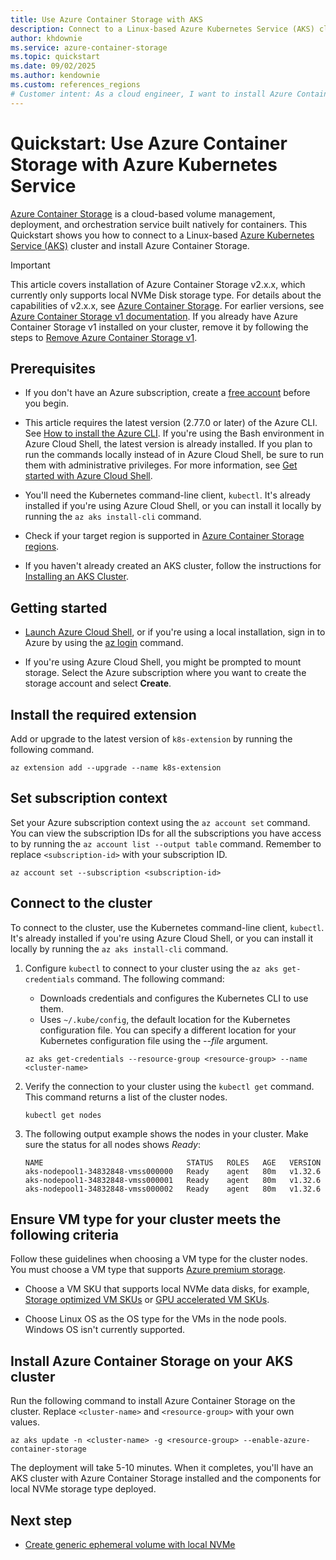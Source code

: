 ```yaml
---
title: Use Azure Container Storage with AKS
description: Connect to a Linux-based Azure Kubernetes Service (AKS) cluster and install Azure Container Storage.
author: khdownie
ms.service: azure-container-storage
ms.topic: quickstart
ms.date: 09/02/2025
ms.author: kendownie
ms.custom: references_regions
# Customer intent: As a cloud engineer, I want to install Azure Container Storage on my AKS cluster, so that I can manage container volumes efficiently and choose the appropriate storage options for my workloads.
---
```


# Quickstart: Use Azure Container Storage with Azure Kubernetes Service

[Azure Container Storage](container-storage-introduction.md) is a cloud-based volume management, deployment, and orchestration service built natively for containers. This Quickstart shows you how to connect to a Linux-based [Azure Kubernetes Service (AKS)](/azure/aks/intro-kubernetes) cluster and install Azure Container Storage.

> [!IMPORTANT]
> This article covers installation of Azure Container Storage v2.x.x, which currently only supports local NVMe Disk storage type. For details about the capabilities of v2.x.x, see [Azure Container Storage](container-storage-introduction.md). For earlier versions, see [Azure Container Storage v1 documentation](container-storage-introduction-v1.md). If you already have Azure Container Storage v1 installed on your cluster, remove it by following the steps to [Remove Azure Container Storage v1](remove-container-storage-v1.md).

## Prerequisites

- If you don't have an Azure subscription, create a [free account](https://azure.microsoft.com/free/?WT.mc_id=A261C142F) before you begin.

- This article requires the latest version (2.77.0 or later) of the Azure CLI. See [How to install the Azure CLI](/cli/azure/install-azure-cli). If you're using the Bash environment in Azure Cloud Shell, the latest version is already installed. If you plan to run the commands locally instead of in Azure Cloud Shell, be sure to run them with administrative privileges. For more information, see [Get started with Azure Cloud Shell](/azure/cloud-shell/get-started).

- You'll need the Kubernetes command-line client, `kubectl`. It's already installed if you're using Azure Cloud Shell, or you can install it locally by running the `az aks install-cli` command.

- Check if your target region is supported in [Azure Container Storage regions](container-storage-introduction.md#regional-availability).

- If you haven't already created an AKS cluster, follow the instructions for [Installing an AKS Cluster](install-container-storage-aks.md).

## Getting started

- [Launch Azure Cloud Shell](https://shell.azure.com), or if you're using a local installation, sign in to Azure by using the [az login](/cli/azure/reference-index#az-login) command.

- If you're using Azure Cloud Shell, you might be prompted to mount storage. Select the Azure subscription where you want to create the storage account and select **Create**.

## Install the required extension

Add or upgrade to the latest version of `k8s-extension` by running the following command.

```azurecli-interactive
az extension add --upgrade --name k8s-extension
```

## Set subscription context

Set your Azure subscription context using the `az account set` command. You can view the subscription IDs for all the subscriptions you have access to by running the `az account list --output table` command. Remember to replace `<subscription-id>` with your subscription ID.

```azurecli-interactive
az account set --subscription <subscription-id>
```

## Connect to the cluster

To connect to the cluster, use the Kubernetes command-line client, `kubectl`. It's already installed if you're using Azure Cloud Shell, or you can install it locally by running the `az aks install-cli` command.

1. Configure `kubectl` to connect to your cluster using the `az aks get-credentials` command. The following command:

    * Downloads credentials and configures the Kubernetes CLI to use them.
    * Uses `~/.kube/config`, the default location for the Kubernetes configuration file. You can specify a different location for your Kubernetes configuration file using the *--file* argument.

    ```azurecli-interactive
    az aks get-credentials --resource-group <resource-group> --name <cluster-name>
    ```

2. Verify the connection to your cluster using the `kubectl get` command. This command returns a list of the cluster nodes.

    ```azurecli-interactive
    kubectl get nodes
    ```

3. The following output example shows the nodes in your cluster. Make sure the status for all nodes shows *Ready*:

    ```output
    NAME                                STATUS   ROLES   AGE   VERSION
    aks-nodepool1-34832848-vmss000000   Ready    agent   80m   v1.32.6
    aks-nodepool1-34832848-vmss000001   Ready    agent   80m   v1.32.6
    aks-nodepool1-34832848-vmss000002   Ready    agent   80m   v1.32.6
    ```

## Ensure VM type for your cluster meets the following criteria

Follow these guidelines when choosing a VM type for the cluster nodes. You must choose a VM type that supports [Azure premium storage](/azure/virtual-machines/premium-storage-performance).

- Choose a VM SKU that supports local NVMe data disks, for example, [Storage optimized VM SKUs](/azure/virtual-machines/sizes/overview#storage-optimized) or [GPU accelerated VM SKUs](/azure/virtual-machines/sizes/overview#gpu-accelerated).

- Choose Linux OS as the OS type for the VMs in the node pools. Windows OS isn't currently supported.

## Install Azure Container Storage on your AKS cluster

Run the following command to install Azure Container Storage on the cluster. Replace `<cluster-name>` and `<resource-group>` with your own values.

```azurecli-interactive
az aks update -n <cluster-name> -g <resource-group> --enable-azure-container-storage
```

The deployment will take 5-10 minutes. When it completes, you'll have an AKS cluster with Azure Container Storage installed and the components for local NVMe storage type deployed.

## Next step

- [Create generic ephemeral volume with local NVMe](use-container-storage-with-local-disk.md#create-and-attach-generic-ephemeral-volumes)